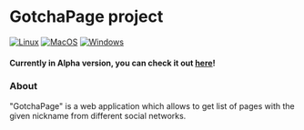 # GotchaPage project
[![Linux](https://github.com/OFFLUCK/gotcha-page/blob/master/.github/workflows/linux.yml/badge.svg?branch=master)](https://github.com/OFFLUCK/gotcha-page/blob/master/.github/workflows/linux.yml)
[![MacOS](https://github.com/OFFLUCK/gotcha-page/blob/master/.github/workflows/macos.yml/badge.svg?branch=master)](https://github.com/OFFLUCK/gotcha-page/blob/master/.github/workflows/macos.yml)
[![Windows](https://github.com/OFFLUCK/gotcha-page/blob/master/.github/workflows/windows.yml/badge.svg?branch=master)](https://github.com/OFFLUCK/gotcha-page/blob/master/.github/workflows/windows.yml)
#### Currently in Alpha version, you can check it out [here](https://gotcha-page.herokuapp.com)!

### About
"GotchaPage" is a web application which allows to get list of pages with the given nickname from different social networks.
